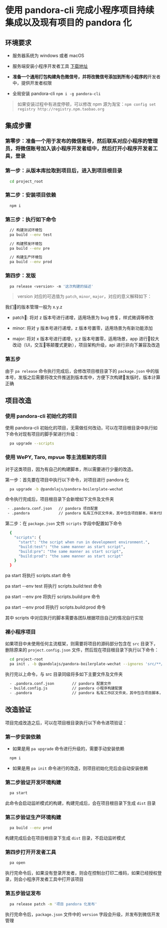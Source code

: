 # 使用 pandora-cli 完成小程序项目持续集成以及现有项目的 pandora 化

## 环境要求

- 服务器系统为 windows 或者 macOS

- 服务端安装小程序开发者工具 [下载地址](https://developers.weixin.qq.com/miniprogram/dev/devtools/download.html)

- **准备一个通用打包构建角色微信号，并将改微信号添加到所有小程序的**开发者中，提供开发者权限

- 全局安装 pandora-cli `npm i -g pandora-cli`

> 如果安装过程中有进度停顿，可以修改 npm 源为淘宝：`npm config set registry http://registry.npm.taobao.org`

## 集成步骤

### 第零步：准备一个用于发布的微信账号，然后联系对应小程序的管理员，将微信账号加入该小程序开发者组中，然后打开小程序开发者工具，登录

### 第一步：从版本库拉取到项目后，进入到项目根目录

```bash
  cd project_root
```

### 第二步：安装项目依赖

```bash
  npm i
```

### 第三步：执行如下命令

```bash
  // 构建测试环境包
  pa build --env test

  // 构建预发环境包
  pa build --env pre

  // 构建生产环境包
  pa build --env prod
```

### 第四步：发版

```bash
  pa release <version> -m '这次构建的描述'
```

> version 对应的可选值为 `patch`, `minor`, `major`，对应的意义解释如下：

我们的版本管理一般为 x.y.z

- patch: 将对 z 版本号进行递增，适用场景为 bug 修复，样式微调等修改

- minor: 将对 y 版本号进行递增，z 版本号置零，适用场景为有新功能添加

- major: 将对 x 版本号进行递增，y,z 版本号置零，适用场景，app 进行较大改动（UI，交互等颠覆式更新），项目架构升级，api 进行非向下兼容及改造

### 第五步

由于 `pa release` 命令执行完成后，会修改项目根目录下的 `package.json` 中的版本号，发版之后需要将改文件推送到版本库中，方便下次构建发版时，版本计算正确

## 项目改造

### 使用 pandora-cli 初始化的项目

使用 pandora-cli 初始化的项目，无需做任何改动，可以在项目根目录中执行如下命令对现有项目的脚手架进行升级：

```bash
  pa upgrade --scripts
```

### 使用 WePY, Taro, mpvue 等主流框架的项目

对于这类项目，因为有自己的构建脚本，所以需要进行少量的改造。

第一步：首先要在项目中执行以下命令，对项目进行 pandora 化

```bash
  pa upgrade -b @pandolajs/pandora-boilerplate-wechat
```

命令执行完成后，项目根目录下会新增如下文件及文件夹

```bash
 - .pandora.conf.json   // pandora 项目配置
 - .pandora             // pandora 私有工作区文件夹，其中包含项目脚本，样本代码模板，以及后续用来存在 pandora 操作时产生的中间文件，缓存等
```

第二步：在 `package.json` 文件 `scripts` 字段中配置如下命令

```bash
  {
    "scripts": {
      "start": "the script when run in development environment.",
      "build:test": "the same manner as start script",
      "build:pre": "the same manner as start script",
      "build:prod": "the same manner as start script"
    }
  }
```

pa start 将执行 scripts.start 命令

pa start --env test 将执行 scripts.build:test 命令

pa start --env pre 将执行 scripts.build:pre 命令

pa start --env prod 将执行 scripts.build:prod 命令

其中 scripts 中对应执行的脚本需要各团队根据项目自己的情况自行实现

### 裸小程序项目

如果项目中未使用任何主流框架，则需要将项目的源码部分包含在 `src` 目录下，删除原来的 `project.config.json` 文件，然后现在项目根目录下执行以下命令：

```bash
  cd project-root
  pa init . -b @pandolajs/pandora-boilerplate-wechat --ignores 'src/**/*' --
```

执行完以上命令，与 src 目录同级将多如下主要文件及文件夹

```bash
  - .pandora.conf.json        // pandora 配置文件
  - build.config.js           // pandora 小程序构建配置
  - .pandora                  // pandora 私有工作区文件夹，其中包含项目脚本，样本代码模板，以及后续用来存在 pandora 操作时产生的中间文件，缓存等
```

## 改造验证

项目完成改造之后，可以在项目根目录执行以下命令进项验证：

### 第一步安装依赖

- 如果是用 `pa upgrade` 命令进行升级的，需要手动安装依赖

```bash
  npm i
```

- 如果是用 `pa init` 命令进行的改造，则项目初始化完后会自动安装依赖

### 第二步验证开发环境构建

```bash
  pa start
```

此命令会启动监听模式的构建，构建完成后，会在项目根目录下生成 `dist` 目录

### 第三步验证生产环境构建

```bash
  pa build --env prod
```

构建完成后会在项目根目录下生成 `dist` 目录，不启动监听模式

### 第四步打开开发者工具

```bash
  pa open
```

执行完命令后，如果没有登录开发者，则会在控制台打印二维码，如果已经授权登录，则会小程序开发者工具中打开该项目

### 第五步验证发布

```bash
  pa release patch -m '项目 pandora 化发布'
```

执行完命令后，`package.json` 文件中的 `version` 字段会升级，并发布到微信开发管理
